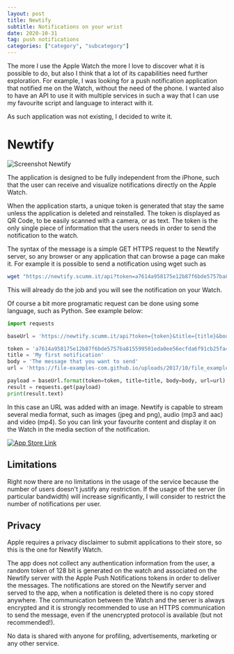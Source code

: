 ```yaml
---
layout: post
title: Newtify
subtitle: Notifications on your wrist
date: 2020-10-31
tag: push notifications
categories: ["category", "subcategory"]
---
```


The more I use the Apple Watch the more I love to discover what it is possible to do, but also I think that a lot of its capabilities need further exploration. For example, I was looking for a push notification application that notified me on the Watch, without the need of the phone. I wanted also to have an API to use it with multiple services in such a way that I can use my favourite script and language to interact with it.

As such application was not existing, I decided to write it.

# Newtify

![Screenshot Newtify](/assets/img/newtify.png)

The application is designed to be fully independent from the iPhone, such that the user can receive and visualize notifications directly on the Apple Watch.

When the application starts, a unique token is generated that stay the same unless the application is deleted and reinstalled. The token is displayed as QR Code, to be easily scanned with a camera, or as text. The token is the only single piece of information that the users needs in order to send the notification to the watch.

The syntax of the message is a simple GET HTTPS request to the Newtify server, so any browser or any application that can browse a page can make it. For example it is possible to send a notification using wget such as

```bash
wget "https://newtify.scumm.it/api?token=a7614a958175e12b87f6bde5757ba815599501eda0ee56ecfda6f91cb25fa48e&title=Some Title&body=Some Body"
```

This will already do the job and you will see the notification on your Watch.

Of course a bit more programatic request can be done using some language, such as Python. See example below:

```python
import requests

baseUrl = 'https://newtify.scumm.it/api?token={token}&title={title}&body={body}&url={url}'

token = 'a7614a958175e12b87f6bde5757ba815599501eda0ee56ecfda6f91cb25fa48e'
title = 'My first notification'
body = 'The message that you want to send'
url = 'https://file-examples-com.github.io/uploads/2017/10/file_example_JPG_100kB.jpg'

payload = baseUrl.format(token=token, title=title, body=body, url=url)
result = requests.get(payload)
print(result.text)
```

In this case an URL was added with an image. Newtify is capable to stream several media format, such as images (jpeg and png), audio (mp3 and aac) and video (mp4). So you can link your favourite content and display it on the Watch in the media section of the notification.

[![App Store Link](/assets/img/app-store.png)](https://apps.apple.com/se/app/newtify-watch/id1538291171?l=en)

## Limitations

Right now there are no limitations in the usage of the service because the number of users doesn't justify any restriction. If the usage of the server (in particular bandwidth) will increase significantly, I will consider to restrict the number of notifications per user.

## Privacy

Apple requires a privacy disclaimer to submit applications to their store, so this is the one for Newtify Watch.

The app does not collect any authentication information from the user, a random token of 128 bit is generated on the watch and associated on the Newtify server with the Apple Push Notifications tokens in order to deliver the messages. The notifications are stored on the Newtify server and served to the app, when a notification is deleted there is no copy stored anywhere. The communication between the Watch and the server is always encrypted and it is strongly recommended to use an HTTPS communication to send the message, even if the unencrypted protocol is available (but not recommended!).

No data is shared with anyone for profiling, advertisements, marketing or any other service.